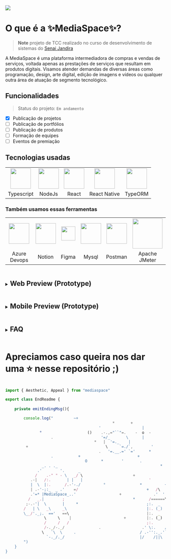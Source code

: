 <img src="https://capsule-render.vercel.app/api?type=waving&color=0:F151FF,100:5196FF&height=220&section=header&text=Em%20órbita%20de:%20MediaSpace&fontColor=FFF&fontSize=56&animation=fadeIn&fontAlignY=38&desc=Você%20está%20entrando%20em%20nosso%20horizonte%20de%20eventos!&descAlignY=55&descAlign=62"/>

# O que é a ✨MediaSpace✨?
> **Note** projeto de TCC realizado no curso de desenvolvimento de sistemas do <a href="https://jandira.sp.senai.br/">Senai Jandira<a/>

A MediaSpace é uma plataforma intermediadora de compras e vendas de serviços, voltada apenas as prestações de serviços que resultam em produtos digitais. Visamos atender demandas de diversas áreas como programação, design, arte digital, edição de imagens e vídeos ou qualquer outra área de atuação de segmento tecnológico.

## Funcionalidades
> Status do projeto: `Em andamento`
- [x] Publicação de projetos
- [ ] Publicação de portfólios
- [ ] Publicação de produtos
- [ ] Formação de equipes
- [ ] Eventos de premiação

## Tecnologias usadas
<table>
<tr>
<td align="center"><a href="https://crisp.chat/"><img src="https://upload.wikimedia.org/wikipedia/commons/thumb/4/4c/Typescript_logo_2020.svg/2048px-Typescript_logo_2020.svg.png" width="64" /></a></td>
<td align="center"><img src="https://walde.co/wp-content/uploads/2016/09/nodejs_logo.png" width="64" /></a></td>
<td align="center"><img src="https://upload.wikimedia.org/wikipedia/commons/thumb/a/a7/React-icon.svg/2300px-React-icon.svg.png" width="64" /></a></td>
<td align="center"><img src="https://upload.wikimedia.org/wikipedia/commons/thumb/a/a7/React-icon.svg/2300px-React-icon.svg.png" width="64" /></a></td>
<td align="center"><img src="https://seeklogo.com/images/T/typeorm-logo-F243B34DEE-seeklogo.com.png" width="64" /></a></td>
</tr>
<tr>
<td align="center">Typescript</td>
<td align="center">NodeJs</td>
<td align="center">React</td>
<td align="center">React Native</td>
<td align="center">TypeORM</td>
</tr>
</table>

### Também usamos essas ferramentas
<table>
<tr>
<td align="center"><img src="https://cdn.iconscout.com/icon/free/png-256/azure-devops-3628645-3029870.png" width="64" /></a></td>
<td align="center"><img src="https://upload.wikimedia.org/wikipedia/commons/4/45/Notion_app_logo.png" width="64" /></a></td>
<td align="center"><img src="https://upload.wikimedia.org/wikipedia/commons/3/33/Figma-logo.svg" width="44" /></a></td>
<td align="center"><img src="https://www.vectorlogo.zone/logos/mysql/mysql-official.svg" width="64" /></a></td>
<td align="center"><img src="https://res.cloudinary.com/postman/image/upload/t_team_logo/v1629869194/team/2893aede23f01bfcbd2319326bc96a6ed0524eba759745ed6d73405a3a8b67a8" width="64" /></a></td>
<td align="center"><img src="https://upload.wikimedia.org/wikipedia/commons/2/22/Apache_JMeter.png" width="94" /></a></td>
</tr>
<tr>
<td align="center">Azure Devops</td>
<td align="center">Notion</td>
<td align="center">Figma</td>
<td align="center">Mysql</td>
<td align="center">Postman</td>
<td align="center">Apache JMeter</td>
</tr>
</table>

<details><summary><ruby><p></ruby>
  
## Web Preview (Prototype)
  </p></summary>
  
</details>

<details><summary><ruby><p></ruby>
  
## Mobile Preview (Prototype)
  </p></summary>
  
</details>

<details><summary><ruby><p></ruby>
  
## FAQ
  </p></summary>
  
  **Q:** A MediaSpace está hospedada e tem um domínio registrado?

  **A:** Não, ainda não hospedamos nossa plataforma e nem temos um domínio registrado.
  
  ##

  **Q:** Onde o aplicativo MediaSpace está disponível?

  **A:** Ainda não temos planos de como ou onde disponibilizar o aplicativo mobile.
  
  ## 
  
   **Q:** A MediaSpace é realmente uma startup? Qual é a meta desse projeto?

  **A:** Não somos uma empresa legal, apesar de abordarmos soluções reais para um cenário do mercado. Por enquanto, possuimos apenas uma meta a curto prazo (implementar todas as funcionalidades que conseguirmos até a conclusão do curso de desenvolvimento de sistemas), esse é um projeto realizado com fins didáticos e nossos dados são fictícios.

  
</details>

# Apreciamos caso queira nos dar uma ⭐ nesse repositório ;)

```Typescript

import { Aesthetic, Appeal } from "mediaspace"

export class EndReadme {
    
    private emitEndingMsg(){

        console.log("         ~+
                                               *       +
                                         '                  |
               °                    ()    .-.,="``"=.    -  o  -
                    .                     '=/_       \      |
                                       *   |  '=._    |
         +                                  \     `=./`,        '
                                         .   '=.__.=' `='      * 
                    .           +                         +
                                   O      *        '       .
                _. . ._                                             *    .- -.
              .'        '.      _                                      /   /  `
             /    .-" " - \   _/ \                      +             |   |
           .-|   /:.       | |   |                             '       \  \ __ ,
           |  \  |:.      /.-'-./          °               *          +  ' --'  *
           | .-'-;:_  _ .'    =/                              +   /\
           .'=* |MediaSpace_..'                   +              .'  '.   *
          /   _.|        ;                              *      /======\      +
         ;-.-'|  \       |     *                              ;:.  _   ;
        /   | \   _\     _\                                   |:. (_)  |
        \__/'._;.  =='   ==\                                  |:.  _   |
                 \     \    |                       +         |:. (_)  |          *
                 /     /   /                                  ;:.      ;
                 /-._/-._/               .                  .' \:.    / `.
                \   `\  \     .                            / .-'':._.'`-. \
                  `-._/._/                                 |/    /||\    \|         
        ")
    }
}
